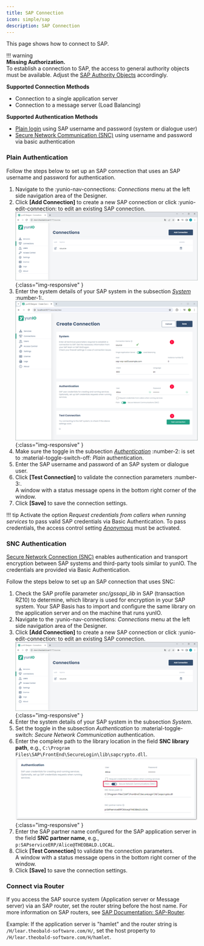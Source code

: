 ```yaml
---
title: SAP Connection
icon: simple/sap
description: SAP Connection
---
```


This page shows how to connect to SAP.

!!! warning  
	**Missing Authorization.**<br>
    To establish a connection to SAP, the access to general authority objects must be available.
    Adjust the [SAP Authority Objects](../setup-in-sap/sap-authority-objects.md/#general-authorization-objects) accordingly.

**Supported Connection Methods** 

- Connection to a single application server
- Connection to a message server (Load Balancing) 

**Supported Authentication Methods**

- [Plain login](#connect-to-sap-using-plain-authentication) using SAP username and password (system or dialogue user)
- [Secure Network Communication (SNC)](#connect-to-sap-using-snc-authentication) using username and password via basic authentication

### Plain Authentication

Follow the steps below to set up an SAP connection that uses an SAP username and password for authentication.

1. Navigate to the  :yunio-nav-connections: *Connections* menu at the left side navigation area of the Designer.
2. Click **[Add Connection]** to create a new SAP connection or click :yunio-edit-connection: to edit an existing SAP connection.<br>
![yunIO-Create-Connection](../../assets/images/yunio/documentation/web-ui.png){:class="img-responsive" }
3. Enter the system details of your SAP system in the subsection [*System*](settings.md/#system) :number-1:.<br>
![yunIO-Create-Connection](../../assets/images/yunio/documentation/yunio-connections.png){:class="img-responsive" }
4. Make sure the toggle in the subsection [*Authentication*](settings.md/#authentication) :number-2: is set to :material-toggle-switch-off: *Plain* authentication.
5. Enter the SAP username and password of an SAP system or dialogue user.
6. Click **[Test Connection]** to validate the connection parameters :number-3:. <br>
A window with a status message opens in the bottom right corner of the window.
7. Click **[Save]** to save the connection settings. <br>

!!! tip
    Activate the option *Request credentials from callers when running services* to pass valid SAP credentials via Basic Authentication. 
	To pass credentials, the access control setting [*Anonymous*](../access-restrictions/global-access.md/#settings) must be activated.

### SNC Authentication

[Secure Network Connection (SNC)](https://help.sap.com/doc/saphelp_nw73ehp1/7.31.19/en-US/e6/56f466e99a11d1a5b00000e835363f/content.htm?no_cache=true) enables authentication and transport encryption between SAP systems and third-party tools similar to yunIO.
The credentials are provided via Basic Authentication.

Follow the steps below to set up an SAP connection that uses SNC:

1. Check the SAP profile parameter *snc/gssapi_lib* in SAP (transaction RZ10) to determine, which library is used for encryption in your SAP system. 
Your SAP Basis has to import and configure the same library on the application server and on the machine that runs yunIO.
1. Navigate to the :yunio-nav-connections: *Connections* menu at the left side navigation area of the Designer.
2. Click **[Add Connection]** to create a new SAP connection or click :yunio-edit-connection: to edit an existing SAP connection.<br>
![yunIO-Create-Connection](../../assets/images/yunio/documentation/web-ui.png){:class="img-responsive" }
3. Enter the system details of your SAP system in the subsection *System*.
4. Set the toggle in the subsection *Authentication* to :material-toggle-switch: *Secure Network Communication* authentication.
5. Enter the complete path to the library location in the field **SNC library path**, e.g., `C:\Program Files\SAP\FrontEnd\SecureLogin\lib\sapcrypto.dll`.<br>
![yunIO-Authentication](../../assets/images/yunio/documentation/yunio-authentication.png){:class="img-responsive" }
6. Enter the SAP partner name configured for the SAP application server in the field **SNC partner name**, e.g., `p:SAPserviceERP/Alice@THEOBALD.LOCAL`.
7. Click **[Test Connection]** to validate the connection parameters. <br>
A window with a status message opens in the bottom right corner of the window.
7. Click **[Save]** to save the connection settings. <br>

### Connect via Router

If you access the SAP source system (Application server or Message server) via an SAP router, set the router string before the host name. 
For more information on SAP routers, see [SAP Documentation: SAP-Router](https://help.sap.com/viewer/6d9a59096c4b1014b507f15bed51571f/7.01.22/en-US/486b41efb74c07bee10000000a42189d.html).

Example:
If the application server is "hamlet" and the router string is ``/H/lear.theobald-software.com/H/``, set the host property to ``/H/lear.theobald-software.com/H/hamlet``.
